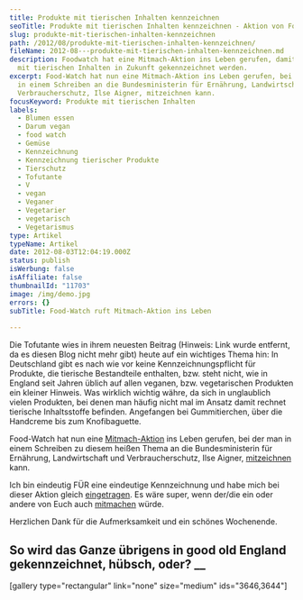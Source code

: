 ```yaml
---
title: Produkte mit tierischen Inhalten kennzeichnen
seoTitle: Produkte mit tierischen Inhalten kennzeichnen - Aktion von Foodwatch
slug: produkte-mit-tierischen-inhalten-kennzeichnen
path: /2012/08/produkte-mit-tierischen-inhalten-kennzeichnen/
fileName: 2012-08---produkte-mit-tierischen-inhalten-kennzeichnen.md
description: Foodwatch hat eine Mitmach-Aktion ins Leben gerufen, damit Produkte
  mit tierischen Inhalten in Zukunft gekennzeichnet werden.
excerpt: Food-Watch hat nun eine Mitmach-Aktion ins Leben gerufen, bei der man
  in einem Schreiben an die Bundesministerin für Ernährung, Landwirtschaft und
  Verbraucherschutz, Ilse Aigner, mitzeichnen kann.
focusKeyword: Produkte mit tierischen Inhalten
labels:
  - Blumen essen
  - Darum vegan
  - food watch
  - Gemüse
  - Kennzeichnung
  - Kennzeichnung tierischer Produkte
  - Tierschutz
  - Tofutante
  - V
  - vegan
  - Veganer
  - Vegetarier
  - vegetarisch
  - Vegetarismus
type: Artikel
typeName: Artikel
date: 2012-08-03T12:04:19.000Z
status: publish
isWerbung: false
isAffiliate: false
thumbnailId: "11703"
image: /img/demo.jpg
errors: {}
subTitle: Food-Watch ruft Mitmach-Aktion ins Leben
  
---
```


Die Tofutante wies in ihrem neuesten Beitrag (Hinweis: Link wurde entfernt, da
es diesen Blog nicht mehr gibt) heute auf ein wichtiges Thema hin: In
Deutschland gibt es nach wie vor keine Kennzeichnungspflicht für Produkte, die
tierische Bestandteile enthalten, bzw. steht nicht, wie in England seit Jahren
üblich auf allen veganen, bzw. vegetarischen Produkten ein kleiner Hinweis. Was
wirklich wichtig währe, da sich in unglaublich vielen Produkten, bei denen man
häufig nicht mal im Ansatz damit rechnet tierische Inhaltsstoffe befinden.
Angefangen bei Gummitierchen, über die Handcreme bis zum Knofibaguette.

Food-Watch hat nun eine
[Mitmach-Aktion](http://foodwatch.de/kampagnen__themen/vegetarismus_veganismus/e_mail_aktion/index_ger.html)
ins Leben gerufen, bei der man in einem Schreiben zu diesem heißen Thema an die
Bundesministerin für Ernährung, Landwirtschaft und Verbraucherschutz, Ilse
Aigner,
[mitzeichnen](http://foodwatch.de/kampagnen__themen/vegetarismus_veganismus/e_mail_aktion/index_ger.html)
kann.

Ich bin eindeutig FÜR eine eindeutige Kennzeichnung und habe mich bei dieser
Aktion gleich
[eingetragen](http://foodwatch.de/kampagnen__themen/vegetarismus_veganismus/e_mail_aktion/index_ger.html).
Es wäre super, wenn der/die ein oder andere von Euch auch
[mitmachen](http://foodwatch.de/kampagnen__themen/vegetarismus_veganismus/e_mail_aktion/index_ger.html)
würde.

Herzlichen Dank für die Aufmerksamkeit und ein schönes Wochenende.

## So wird das Ganze übrigens in good old England gekennzeichnet, hübsch, oder? \_\_

[gallery type="rectangular" link="none" size="medium" ids="3646,3644"]

  